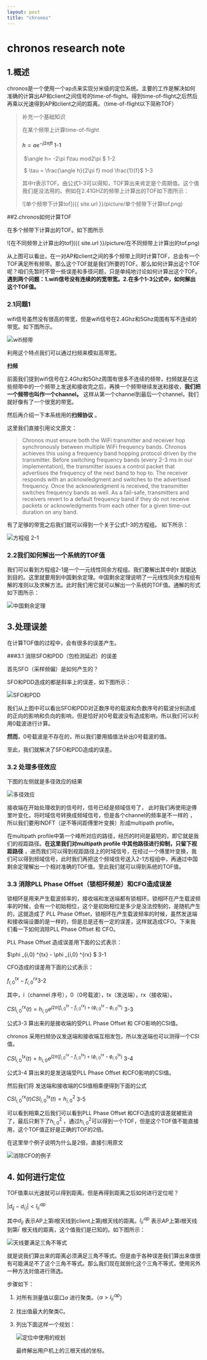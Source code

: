 ```yaml
---
layout: post
title: "chronos"
---
```


# chronos research note

##  1.概述

chronos是一个使用一个ap点来实现分米级的定位系统。主要的工作是解决如何准确的计算出AP和client之间信号的time-of-flight。得到time-of-flight之后然后再乘以光速得到AP和client之间的距离。（time-of-flight以下简称TOF）

> 补充一个基础知识
>
> 在某个频带上计算time-of-flight
>
> ####                                                                                                         $h=ae^{-j2\pi ft}$                       1-1
>
> ​                      $\angle h= -2\pi f\tau mod2\pi $                       1-2
>
> ​                      $ \tau = \frac{\angle h}{2\pi f} mod \frac{1}{f}$                                  1-3
>
> 其中$\tau$表示TOF。由公式1-3可以得知，TOF算出来肯定是个周期值。这个值我们是没法用的。例如在2.41GHZ的频带上计算出的TOF如下图所示：
>
> ![单个频带下计算tof]({{ site.url }}/picture/单个频带下计算tof.png)



##2.chronos如何计算TOF

在多个频带下计算出的TOF。如下图所示

![在不同频带上计算出的tof]({{ site.url }}/picture/在不同频带上计算出的tof.png)

从上图可以看出，在一对AP和client之间的多个频带上同时计算TOF，总会有一个TOF满足所有频带。那么这个TOF就是我们所要的TOF。那么如何计算出这个TOF呢？咱们先暂时不管一些误差和多径问题，只是单纯地讨论如何计算出这个TOF。**遇到两个问题：1.wifi信号没有连续的的宽带宽。2.在多个1-3公式中，如何解出这个TOF值。**

### 2.1问题1

wifi信号虽然没有很高的带宽，但是wifi信号在2.4Ghz和5Ghz周围有写不连续的带宽。如下图所示。

![wifi频带](D:\yanjiang0216.github.io\_posts\wifi频带.png)

利用这个特点我们可以通过扫频来模拟高带宽。

**扫频**

前面我们提到wifi信号在2.4Ghz和5Ghz周围有很多不连续的频带，扫频就是在这些频带中的一个频带上发送和接收完之后，再换一个频带继续发送和接收，**我们把一个频带也叫作一个channel。** 这样从第一个channel到最后一个channel，我们就好像有了一个很宽的带宽。

然后再介绍一下本系统用的**扫频协议** 。

这里我们直接引用论文原文：

>Chronos must ensure both the WiFi transmitter and receiver hop synchronously between multiple WiFi frequency bands. Chronos achieves this using a frequency band hopping protocol driven by the transmitter. Before switching frequency bands (every 2-3 ms in our implementation), the transmitter issues a control packet that advertises the frequency of the next band to hop to. The receiver responds with an acknowledgment and switches to the advertised frequency. Once the acknowledgment is received, the transmitter switches frequency bands as well. As a fail-safe, transmitters and receivers revert to a default frequency band if they do not receive packets or acknowledgments from each other for a given time-out duration on any band.

有了足够的带宽之后我们就可以得到一个关于公式1-3的方程组。 如下所示：

![方程组](D:\yanjiang0216.github.io\_posts\方程组.png)              2-1                                                           

### 2.2我们如何解出一个系统的TOF值

我们可以看到方程组2-1是一个一元线性同余方程组。我们要解出其中的$\tau$ 就能达到目的。这里就要用到中国剩余定理。中国剩余定理说明了一元线性同余方程组有解的准则以及求解方法。此时我们用它就可以解出一个系统的TOF值。通解的形式如下图所示：

![中国剩余定理](D:\yanjiang0216.github.io\_posts\中国剩余定理.png)

## 3.处理误差

在计算TOF值的过程中，会有很多的误差产生。

###3.1 消除SFO和PDD（包检测延迟）的误差

首先SFO（采样频偏）是如何产生的？

SFO和PDD造成的都是斜率上的误差，如下图所示：

![SFO和PDD](D:\yanjiang0216.github.io\_posts\SFO和PDD.png)

我们从上图中可以看出SFO和PDD对正数序号的载波和负数序号的载波分别造成的正向的影响和负向的影响，但是恰好对0号载波没有造成影响，所以我们可以利用0载波进行计算。

**然而**，0号载波是不存在的，所以我们要用插值法补出0号载波的值。

至此，我们就解决了SFO和PDD造成的误差。

### 3.2 处理多径效应

下图的左侧就是多径效应的结果

![多径效应](D:\yanjiang0216.github.io\_posts\多径效应.png)

接收端在开始处理收到的信号时，信号已经是频域信号了， 此时我们再使用逆傅里叶变化，将时域信号转换成频域信号，但是各个channel的频率是不一样的 ，所以我们要用INDFT（逆不等间距傅里叶变换）形成multipath profile。

在multipath profile中第一个峰所对应的路径，经历的时间是最短的，即它就是我们的视距路径。**在这里我们对multipath profile 中其他路径进行抑制，只留下视距路径** ，进而我们可以得到视距路径上的时域信号，在经过一个傅里叶变换，我们可以得到频域信号，此时我们再把这个频域信号送入2-1方程组中，再通过中国剩余定理解出一个相对准确的TOF值。至此我们就可以得到系统的TOF值。

### 3.3 消除PLL Phase Offset（锁相环频差）和CFO造成误差

锁相环是用来产生载波频率的，接收端和发送端都有锁相环。锁相环在产生载波频率的时候，会有一个初始相位，这个是初始相位是多少是没法控制的，是随机产生的，这就造成了 PLL Phase Offset，锁相环在产生载波频率的时候，虽然发送端和接收端设置的是一样的，但是总是还有一定的误差，这样就造成CFO。下来我们看一下如何消除PLL Phase Offset 和 CFO。

PLL Phase Offset 造成误差用下面的公式表示：

$\phi _{i,0} ^{tx} - \phi _{i,0} ^{rx} $                          3-1

CFO造成的误差用下面的公式表示：

$f_{i,0} ^{tx} - f_{i,0} ^{rx}​$                          3-2

其中，i（channel 序号），0（0号载波），tx（发送端），rx（接收端）。

$CSI_{i,0} ^{rx} (t)=h_{i,0} e^{j2\pi (f_{i,0} ^{tx} - f_{i,0} ^{rx})+(\phi _{i,0} ^{tx} - \phi _{i,0} ^{rx} )}$                    3-3

公式3-3 算出来的是接收端的受PLL Phase Offset 和 CFO影响的CSI值。

chronos 采用扫频协议发送端和接收端互相发包，所以发送端也可以测得一个CSI值。

$CSI_{i,0} ^{tx} (t)=h_{i,0} e^{j2\pi (f_{i,0} ^{rx} - f_{i,0} ^{tx})+(\phi _{i,0} ^{rx} - \phi _{i,0} ^{tx} )}$                    3-4

公式3-4 算出来的是发送端受PLL Phase Offset 和CFO影响的CSI值。

然后我们将 发送端和接收端的CSI值相乘便得到下面的公式

$CSI_{i,0} ^{rx} (t)CSI_{i,0} ^{tx} (t) = h_{i,0} ^{2}$                                       3-5

可以看到相乘之后我们可以看到PLL Phase Offset 和CFO造成的误差就被抵消了，最后只剩下了$h_{i,0} ^{2}$ ，通过$h_{i,0} ^{2}$可以得到一个TOF，但是这个TOF值不能直接用，这个TOF值正好是正确的TOF的2倍。

在这里举个例子说明为什么是2倍，直接引用原文

![消除CFO的例子](D:\yanjiang0216.github.io\_posts\消除CFO的例子.png)

## 4. 如何进行定位

TOF值乘以光速就可以得到距离。但是再得到距离之后如何进行定位呢？

$|d_{ij} - d_{i^{'}j}| < l_{ii^{'}}^{ap}$

其中$d_{ij}$ 表示AP上第i根天线到client上第j根天线的距离。$l_{ii^{'}} ^{ap}$ 表示AP上第i根天线到第$i^{'}$ 根天线的距离，这个值我们是已知的。如下图所示：

![天线要满足三角不等式](D:\yanjiang0216.github.io\_posts\天线要满足三角不等式.png)

就是说我们算出来的距离必须满足三角不等式。但是由于各种误差我们算出来值很有可能满足不了这个三角不等式。那么我们现在就弱化这个三角不等式，使用另外一种方法対值进行筛选。

步骤如下：

1. 对所有测量值以窗口$\alpha$ 进行聚类。（$\alpha >l_{ii^{'}}^{ap}$）

2. 找出值最大的聚类C。

3. 列出下面这样一个规划：

   ![定位中使用的规划](D:\yanjiang0216.github.io\_posts\定位中使用的规划.png)

   最终解出用户机上的三根天线的坐标。

   ​

   ​























